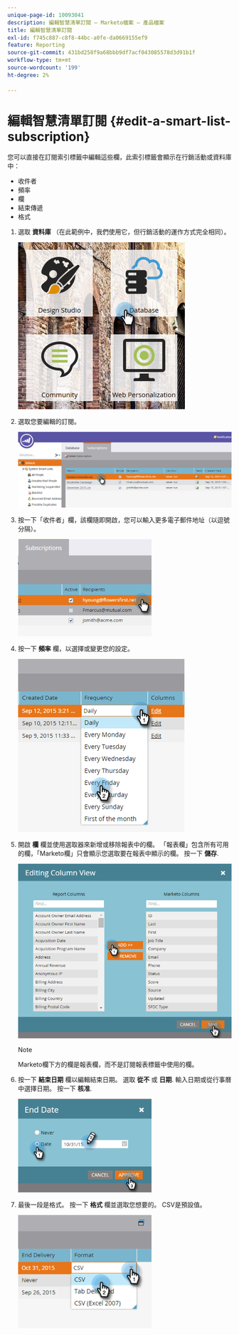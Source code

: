 ```yaml
---
unique-page-id: 10093041
description: 編輯智慧清單訂閱 — Marketo檔案 — 產品檔案
title: 編輯智慧清單訂閱
exl-id: f745c887-c8f8-44bc-a0fe-da0669155ef9
feature: Reporting
source-git-commit: 431bd258f9a68bbb9df7acf043085578d3d91b1f
workflow-type: tm+mt
source-wordcount: '199'
ht-degree: 2%

---
```


# 編輯智慧清單訂閱 {#edit-a-smart-list-subscription}

您可以直接在訂閱索引標籤中編輯這些欄，此索引標籤會顯示在行銷活動或資料庫中：

* 收件者
* 頻率
* 欄
* 結束傳遞
* 格式

1. 選取 **資料庫** （在此範例中，我們使用它，但行銷活動的運作方式完全相同）。

   ![](assets/db-1.png)

1. 選取您要編輯的訂閱。

   ![](assets/two.png)

1. 按一下「收件者」欄，該欄隨即開啟，您可以輸入更多電子郵件地址（以逗號分隔）。

   ![](assets/image2015-9-14-13-3a44-3a14.png)

1. 按一下 **頻率** 欄，以選擇或變更您的設定。

   ![](assets/image2015-9-14-10-3a30-3a37.png)

1. 開啟 **欄** 欄並使用選取器來新增或移除報表中的欄。 「報表欄」包含所有可用的欄，「Marketo欄」只會顯示您選取要在報表中顯示的欄。 按一下 **儲存**.

   ![](assets/image2015-9-14-10-3a59-3a6.png)

   >[!NOTE]
   >
   >Marketo欄下方的欄是報表欄，而不是訂閱報表標籤中使用的欄。

1. 按一下 **結束日期** 欄以編輯結束日期。 選取 **從不** 或 **日期**. 輸入日期或從行事曆中選擇日期。 按一下 **核准**.

   ![](assets/image2015-9-14-11-3a6-3a38.png)

1. 最後一段是格式。 按一下 **格式** 欄並選取您想要的。 CSV是預設值。

   ![](assets/image2015-9-14-11-3a11-3a41.png)
